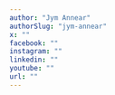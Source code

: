 ```yaml
---
author: "Jym Annear"
authorSlug: "jym-annear"
x: ""
facebook: ""
instagram: ""
linkedin: ""
youtube: ""
url: ""
---
```

